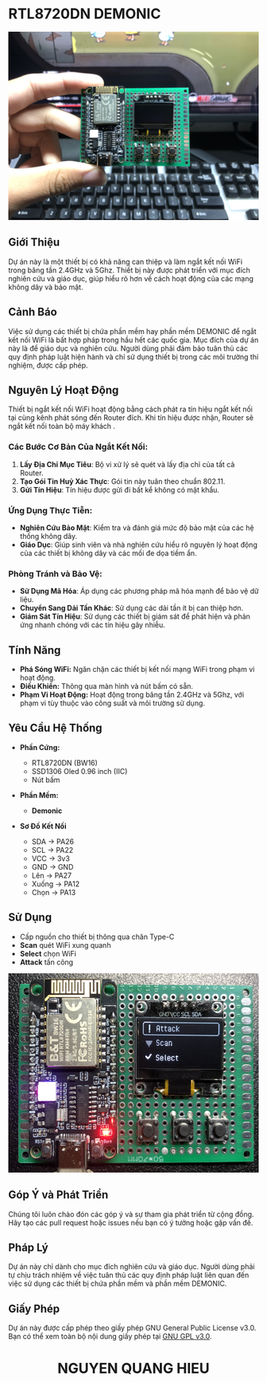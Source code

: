 # **RTL8720DN DEMONIC**
<div align="center">
  <img src="https://github.com/nqhieuu/RTL8720DN-Demonic/blob/main/IMG_3836.jpeg" alt="RTL8720DN-Demonic-1">
</div>

## **Giới Thiệu**
Dự án này là một thiết bị có khả năng can thiệp và làm ngắt kết nối WiFi trong băng tần 2.4GHz và 5Ghz. Thiết bị này được phát triển với mục đích nghiên cứu và giáo dục, giúp hiểu rõ hơn về cách hoạt động của các mạng không dây và bảo mật.

## **Cảnh Báo**
Việc sử dụng các thiết bị chứa phần mềm hay phần mềm DEMONIC để ngắt kết nối WiFi là bất hợp pháp trong hầu hết các quốc gia. Mục đích của dự án này là để giáo dục và nghiên cứu. Người dùng phải đảm bảo tuân thủ các quy định pháp luật hiện hành và chỉ sử dụng thiết bị trong các môi trường thí nghiệm, được cấp phép.

## **Nguyên Lý Hoạt Động**
Thiết bị ngắt kết nối WiFi hoạt động bằng cách phát ra tín hiệu ngắt kết nối tại cùng kênh phát sóng đến Router đích. Khi tín hiệu được nhận, Router sẽ ngắt kết nối toàn bộ máy khách .

### **Các Bước Cơ Bản Của Ngắt Kết Nối:**
1. **Lấy Địa Chỉ Mục Tiêu**: Bộ vi xử lý sẽ quét và lấy địa chỉ của tất cả Router.
2. **Tạo Gói Tin Huỷ Xác Thực**: Gói tin này tuân theo chuẩn 802.11.
3. **Gửi Tín Hiệu**: Tín hiệu được gửi đi bất kể không có mật khẩu.

### **Ứng Dụng Thực Tiễn:**
- **Nghiên Cứu Bảo Mật**: Kiểm tra và đánh giá mức độ bảo mật của các hệ thống không dây.
- **Giáo Dục**: Giúp sinh viên và nhà nghiên cứu hiểu rõ nguyên lý hoạt động của các thiết bị không dây và các mối đe dọa tiềm ẩn.

### **Phòng Tránh và Bảo Vệ:**
- **Sử Dụng Mã Hóa**: Áp dụng các phương pháp mã hóa mạnh để bảo vệ dữ liệu.
- **Chuyển Sang Dải Tần Khác**: Sử dụng các dải tần ít bị can thiệp hơn.
- **Giám Sát Tín Hiệu**: Sử dụng các thiết bị giám sát để phát hiện và phản ứng nhanh chóng với các tín hiệu gây nhiễu.

## **Tính Năng**
- **Phá Sóng WiFi:** Ngăn chặn các thiết bị kết nối mạng WiFi trong phạm vi hoạt động.
- **Điều Khiển:** Thông qua màn hình và nút bấm có sẵn.
- **Phạm Vi Hoạt Động:** Hoạt động trong băng tần 2.4GHz và 5Ghz, với phạm vi tùy thuộc vào công suất và môi trường sử dụng.

## **Yêu Cầu Hệ Thống**
- **Phần Cứng:**
  - RTL8720DN (BW16)
  - SSD1306 Oled 0.96 inch (IIC)
  - Nút bấm

- **Phần Mềm:**
  - **Demonic**

- **Sơ Đồ Kết Nối**
  - SDA -> PA26
  - SCL -> PA22
  - VCC -> 3v3
  - GND -> GND
  - Lên -> PA27
  - Xuống -> PA12
  - Chọn -> PA13

## **Sử Dụng**
- Cấp nguồn cho thiết bị thông qua chân Type-C
- **Scan** quét WiFi xung quanh
- **Select** chọn WiFi
- **Attack** tấn công

<div align="center">
  <img src="https://github.com/nqhieuu/RTL8720DN-Demonic/blob/main/IMG_2.jpeg" alt="RTL8720DN-Demonic-2" width="600" height="400">
</div>

## **Góp Ý và Phát Triển**
Chúng tôi luôn chào đón các góp ý và sự tham gia phát triển từ cộng đồng. Hãy tạo các pull request hoặc issues nếu bạn có ý tưởng hoặc gặp vấn đề.

## **Pháp Lý**
Dự án này chỉ dành cho mục đích nghiên cứu và giáo dục. Người dùng phải tự chịu trách nhiệm về việc tuân thủ các quy định pháp luật liên quan đến việc sử dụng các thiết bị chứa phần mềm và phần mềm DEMONIC.

## **Giấy Phép**
Dự án này được cấp phép theo giấy phép GNU General Public License v3.0. Bạn có thể xem toàn bộ nội dung giấy phép tại [GNU GPL v3.0](https://www.gnu.org/licenses/gpl-3.0.en.html).

<h1 align="center"> NGUYEN QUANG HIEU </h1>
